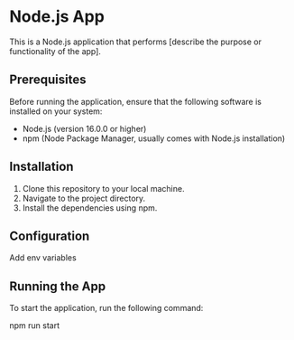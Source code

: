 # Node.js App

This is a Node.js application that performs [describe the purpose or functionality of the app].

## Prerequisites

Before running the application, ensure that the following software is installed on your system:

- Node.js (version 16.0.0 or higher)
- npm (Node Package Manager, usually comes with Node.js installation)

## Installation

1. Clone this repository to your local machine.
2. Navigate to the project directory.
3. Install the dependencies using npm.

## Configuration

Add env variables

## Running the App

To start the application, run the following command:

npm run start
